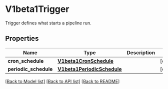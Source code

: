 # V1beta1Trigger

Trigger defines what starts a pipeline run.
## Properties
Name | Type | Description | Notes
------------ | ------------- | ------------- | -------------
**cron_schedule** | [**V1beta1CronSchedule**](V1beta1CronSchedule.md) |  | [optional] 
**periodic_schedule** | [**V1beta1PeriodicSchedule**](V1beta1PeriodicSchedule.md) |  | [optional] 

[[Back to Model list]](../README.md#documentation-for-models) [[Back to API list]](../README.md#documentation-for-api-endpoints) [[Back to README]](../README.md)


